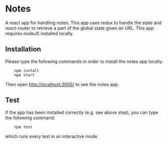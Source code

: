 # Notes

A react app for handling notes. This app uses redux to handle the state and react-router to retrieve a part of the global state given an URL. This app requires nodeJS installed locally.

## Installation

Please type the following commands in order to install the notes app locally:

```
	npm install
	npm start
```

Then open [http://localhost:3000/](http://localhost:3000/) to see the notes app.

## Test

If the app has been installed correctly (e.g. see above step), you can type the following command:

```
	npm test
```

which runs every test in an interactive mode.

